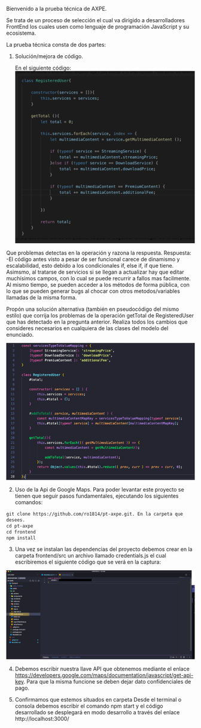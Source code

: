 Bienvenido a la prueba técnica de AXPE. 

Se trata de un proceso de selección el cual va dirigido a desarrolladores FrontEnd los cuales usen como lenguaje de programación JavaScript y su ecosistema. 

La prueba técnica consta de dos partes:

1. Solución/mejora de código.

    En el siguiente código:
    ![Screenshot](codigo-a-solucionar.png)


Que problemas detectas en la operación y razona la respuesta.
    Respuesta:
    -El código antes visto a pesar de ser funcional carece de dinamismo y escalabilidad, esto debido a los condicionales if, else if, if que tiene. Asimsmo, al tratarse de servicios si se llegan a actualizar hay que editar muchísimos campos, con lo cual se puede recurrir a fallos mas facilmente. Al mismo tiempo, se pueden acceder a los métodos de forma pública, con lo que se pueden generar bugs al chocar con otros metodos/variables llamadas de la misma forma.
    
Propón una solución alternativa (también en pseudocódigo del mismo estilo) que corrija los problemas de la operación getTotal de RegisteredUser que has detectado en la pregunta anterior. Realiza todos los cambios que consideres necesarios en cualquiera de las clases del modelo del enunciado.


![Screenshot](solucion-operacion.png)

2. Uso de la Api de Google Maps. Para poder levantar este proyecto se tienen que seguir pasos fundamentales, ejecutando los siguientes comandos:

```
git clone https://github.com/ro1814/pt-axpe.git. En la carpeta que desees.
cd pt-axpe
cd frontend
npm install
```
3. Una vez se instalan las dependencias del proyecto debemos crear en la carpeta frontend/src un archivo llamado credentials.js el cual escribiremos el siguiente código que se verá en la captura:


![Screenshot](captura-credentials.jpg)

4. Debemos escribir nuestra llave API que obtenemos mediante el enlace https://developers.google.com/maps/documentation/javascript/get-api-key. Para que la misma funcione se deben dejar dato confidenciales de pago.

5. Confirmamos que estemos situados en carpeta Desde el terminal o consola debemos escribir el comando npm start y el código desarrollado se desplegará en modo desarrollo a través del enlace http://localhost:3000/

